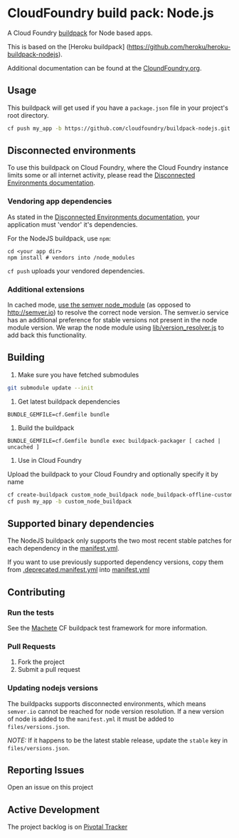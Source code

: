 # CloudFoundry build pack: Node.js

A Cloud Foundry [buildpack](http://docs.cloudfoundry.org/buildpacks/) for Node based apps.

This is based on the [Heroku buildpack] (https://github.com/heroku/heroku-buildpack-nodejs).

Additional documentation can be found at the [CloundFoundry.org](http://docs.cloudfoundry.org/buildpacks/).

## Usage

This buildpack will get used if you have a `package.json` file in your project's root directory.

```bash
cf push my_app -b https://github.com/cloudfoundry/buildpack-nodejs.git
```

## Disconnected environments
To use this buildpack on Cloud Foundry, where the Cloud Foundry instance limits some or all internet activity, please read the [Disconnected Environments documentation](https://github.com/cf-buildpacks/buildpack-packager/blob/master/doc/disconnected_environments.md).

### Vendoring app dependencies
As stated in the [Disconnected Environments documentation](https://github.com/cf-buildpacks/buildpack-packager/blob/master/doc/disconnected_environments.md), your application must 'vendor' it's dependencies.

For the NodeJS buildpack, use ```npm```:

```shell 
cd <your app dir>
npm install # vendors into /node_modules
```

```cf push``` uploads your vendored dependencies.

### Additional extensions
In cached mode, [use the semver node_module](bin/compile#L30-32) (as opposed to http://semver.io) to resolve the correct node version. The semver.io service has an additional preference for stable versions not present in the node module version. We wrap the node module using [lib/version_resolver.js](lib/version_resolver.js) to add back this functionality.

## Building
1. Make sure you have fetched submodules

  ```bash
  git submodule update --init
  ```
1. Get latest buildpack dependencies

  ```shell
  BUNDLE_GEMFILE=cf.Gemfile bundle
  ```

1. Build the buildpack

  ```shell
  BUNDLE_GEMFILE=cf.Gemfile bundle exec buildpack-packager [ cached | uncached ]
  ```

1. Use in Cloud Foundry

  Upload the buildpack to your Cloud Foundry and optionally specify it by name

  ```bash
  cf create-buildpack custom_node_buildpack node_buildpack-offline-custom.zip 1
  cf push my_app -b custom_node_buildpack
  ```
## Supported binary dependencies

The NodeJS buildpack only supports the two most recent stable patches for each dependency in the [manifest.yml](manifest.yml).

If you want to use previously supported dependency versions, copy them from [.deprecated.manifest.yml](.deprecated.manifest.yml) into [manifest.yml](manifest.yml)

## Contributing

### Run the tests

See the [Machete](https://github.com/cf-buildpacks/machete) CF buildpack test framework for more information.

### Pull Requests

1. Fork the project
1. Submit a pull request

### Updating nodejs versions

The buildpacks supports disconnected environments, which means `semver.io` cannot be reached for node version resolution. If a new version of node is added to the `manifest.yml` it must be added to `files/versions.json`.

*NOTE:* If it happens to be the latest stable release, update the `stable` key in `files/versions.json`.

## Reporting Issues

Open an issue on this project

## Active Development

The project backlog is on [Pivotal Tracker](https://www.pivotaltracker.com/projects/1042066)
